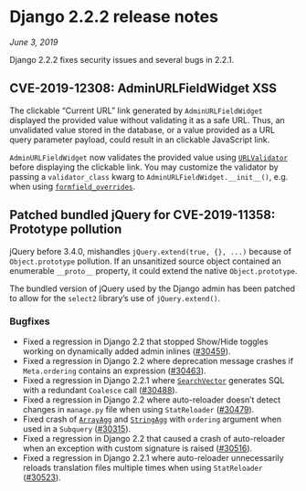 # Django 2.2.2 release notes

*June 3, 2019*

Django 2.2.2 fixes security issues and several bugs in 2.2.1.

## CVE-2019-12308: AdminURLFieldWidget XSS

The clickable “Current URL” link generated by `AdminURLFieldWidget` displayed
the provided value without validating it as a safe URL. Thus, an unvalidated
value stored in the database, or a value provided as a URL query parameter
payload, could result in an clickable JavaScript link.

`AdminURLFieldWidget` now validates the provided value using
[`URLValidator`](../ref/validators.md#django.core.validators.URLValidator) before displaying the clickable
link. You may customize the validator by passing a `validator_class` kwarg to
`AdminURLFieldWidget.__init__()`, e.g. when using
[`formfield_overrides`](../ref/contrib/admin/index.md#django.contrib.admin.ModelAdmin.formfield_overrides).

## Patched bundled jQuery for CVE-2019-11358: Prototype pollution

jQuery before 3.4.0, mishandles `jQuery.extend(true, {}, ...)` because of
`Object.prototype` pollution. If an unsanitized source object contained an
enumerable `__proto__` property, it could extend the native
`Object.prototype`.

The bundled version of jQuery used by the Django admin has been patched to
allow for the `select2` library’s use of `jQuery.extend()`.

### Bugfixes

* Fixed a regression in Django 2.2 that stopped Show/Hide toggles working on
  dynamically added admin inlines ([#30459](https://code.djangoproject.com/ticket/30459)).
* Fixed a regression in Django 2.2 where deprecation message crashes if
  `Meta.ordering` contains an expression ([#30463](https://code.djangoproject.com/ticket/30463)).
* Fixed a regression in Django 2.2.1 where
  [`SearchVector`](../ref/contrib/postgres/search.md#django.contrib.postgres.search.SearchVector) generates SQL with a
  redundant `Coalesce` call ([#30488](https://code.djangoproject.com/ticket/30488)).
* Fixed a regression in Django 2.2 where auto-reloader doesn’t detect changes
  in `manage.py` file when using `StatReloader` ([#30479](https://code.djangoproject.com/ticket/30479)).
* Fixed crash of [`ArrayAgg`](../ref/contrib/postgres/aggregates.md#django.contrib.postgres.aggregates.ArrayAgg) and
  [`StringAgg`](../ref/contrib/postgres/aggregates.md#django.contrib.postgres.aggregates.StringAgg) with `ordering`
  argument when used in a `Subquery` ([#30315](https://code.djangoproject.com/ticket/30315)).
* Fixed a regression in Django 2.2 that caused a crash of auto-reloader when
  an exception with custom signature is raised ([#30516](https://code.djangoproject.com/ticket/30516)).
* Fixed a regression in Django 2.2.1 where auto-reloader unnecessarily reloads
  translation files multiple times when using `StatReloader`
  ([#30523](https://code.djangoproject.com/ticket/30523)).

